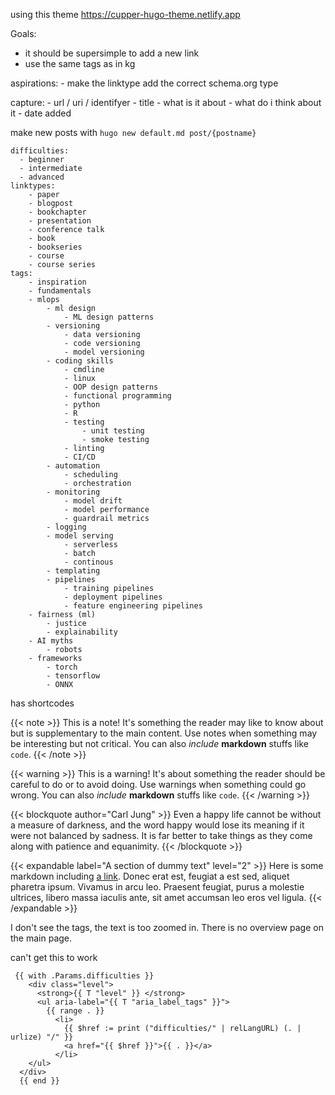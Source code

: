 
using this theme https://cupper-hugo-theme.netlify.app

Goals: 
- it should be supersimple to add a new link
- use the same tags as in kg

aspirations:
    - make the linktype add the correct schema.org type

capture:
    - url / uri / identifyer
    - title
    - what is it about
    - what do i think about it
    - date added

make new posts with `hugo new default.md post/{postname}`

```
difficulties:
  - beginner
  - intermediate
  - advanced
linktypes:
    - paper
    - blogpost
    - bookchapter
    - presentation
    - conference talk
    - book
    - bookseries
    - course
    - course series
tags:
    - inspiration
    - fundamentals
    - mlops
        - ml design
            - ML design patterns
        - versioning
            - data versioning
            - code versioning
            - model versioning
        - coding skills
            - cmdline
            - linux
            - OOP design patterns
            - functional programming
            - python
            - R
            - testing
                - unit testing
                - smoke testing
            - linting
            - CI/CD
        - automation
            - scheduling
            - orchestration
        - monitoring
            - model drift
            - model performance
            - guardrail metrics
        - logging
        - model serving
            - serverless
            - batch
            - continous
        - templating
        - pipelines
            - training pipelines
            - deployment pipelines
            - feature engineering pipelines
    - fairness (ml)
        - justice
        - explainability
    - AI myths
        - robots
    - frameworks
        - torch
        - tensorflow
        - ONNX
```


has shortcodes


{{< note >}}
This is a note! It's something the reader may like to know about but is supplementary to the main content. Use notes when something may be interesting but not critical. You can also *include* **markdown** stuffs like `code`. 
{{< /note >}}

{{< warning >}}
This is a warning! It's about something the reader should be careful to do or to avoid doing. Use warnings when something could go wrong. You can also *include* **markdown** stuffs like `code`.
{{< /warning >}}


{{< blockquote author="Carl Jung" >}}
Even a happy life cannot be without a measure of darkness, and the word happy would lose its meaning if it were not balanced by sadness. It is far better to take things as they come along with patience and equanimity.
{{< /blockquote >}}


{{< expandable label="A section of dummy text" level="2" >}}
Here is some markdown including [a link](https://twitter.com/heydonworks). Donec erat est, feugiat a est sed, aliquet pharetra ipsum. Vivamus in arcu leo. Praesent feugiat, purus a molestie ultrices, libero massa iaculis ante, sit amet accumsan leo eros vel ligula.
{{< /expandable >}}



I don't see the tags, the text is too zoomed in.
There is no overview page on the main page.


can't get this to work

```
 {{ with .Params.difficulties }}
    <div class="level">
      <strong>{{ T "level" }} </strong>
      <ul aria-label="{{ T "aria_label_tags" }}">
        {{ range . }}
          <li>
            {{ $href := print ("difficulties/" | relLangURL) (. | urlize) "/" }}
            <a href="{{ $href }}">{{ . }}</a>
          </li>
    </ul>
  </div>
  {{ end }}
  ```